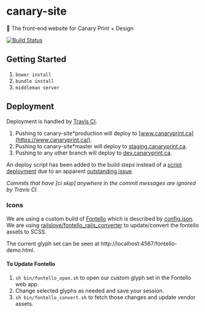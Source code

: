 # canary-site
:hatched_chick: The front-end website for Canary Print + Design

[![Build Status](https://travis-ci.org/Canary-PrintDesign/canary-site.svg?branch=master)](https://travis-ci.org/Canary-PrintDesign/canary-site)

## Getting Started

1. `bower install`
2. `bundle install`
3. `middleman server`

## Deployment

Deployment is handled by [Travis CI](https://travis-ci.org/Canary-PrintDesign).

1. Pushing to canary-site*production will deploy to [www.canaryprint.ca](https://www.canaryprint.ca/).
2. Pushing to canary-site*master will deploy to [staging.canaryprint.ca](https://staging.canaryprint.ca/).
3. Pushing to any other branch will deploy to [dev.canaryprint.ca](https://dev.canaryprint.ca/).

An deploy script has been added to the build steps instead of a [script deployment](https://docs.travis-ci.com/user/deployment/script/)
due to an apparent [outstanding issue](https://github.com/travis-ci/travis-ci/issues/5538).

*Commits that have [ci skip] anywhere in the commit messages are ignored by Travis CI.*

### Icons

We are using a custom build of [Fontello](http://fontello.com/) which is
described by [config.json][1]. We are using [railslove/fontello_rails_converter][2]
to update/convert the fontello assets to SCSS.

The current glyph set can be seen at http://localhost:4567/fontello-demo.html.

#### To Update Fontello

1. `sh bin/fontello_open.sh` to open our custom glyph set in the Fontello web app.
2. Change selected glyphs as needed and save your session.
3. `sh bin/fontello_convert.sh` to fetch those changes and update vendor assets.


[1]: https://github.com/Canary-PrintDesign/canary-site/blob/master/data/fontello.json
[2]: https://github.com/railslove/fontello_rails_converter
